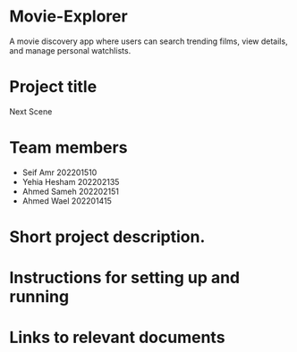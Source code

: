 # Movie-Explorer
A movie discovery app where users can search trending films, view details, and manage personal watchlists.

# Project title

Next Scene


# Team members
- Seif Amr        202201510
- Yehia Hesham    202202135
- Ahmed Sameh     202202151
- Ahmed Wael      202201415

# Short project description.

# Instructions for setting up and running

# Links to relevant documents

